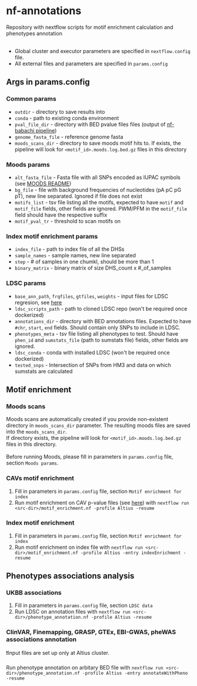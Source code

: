 # nf-annotations
Repository with nextflow scripts for motif enrichment calculation and phenotypes annotation<br><br>
- Global cluster and executor parameters are specified in ```nextflow.config``` file.
- All external files and parameters are specified in ```params.config```
## Args in params.config
### Common params
- `outdir` - directory to save results into
- `conda` - path to existing conda environment
- `pval_file_dir` - directory with BED pvalue files files (output of [nf-babachi pipeline](https://github.com/wishabc/nf-babachi)) 
- `genome_fasta_file` - reference genome fasta
- `moods_scans_dir` - directory to save moods motif hits to. If exists, the pipeline will look for ```<motif_id>.moods.log.bed.gz``` files in this directory
### Moods params
 - `alt_fasta_file` - Fasta file with all SNPs encoded as IUPAC symbols (see [MOODS README](https://github.com/jhkorhonen/MOODS/wiki/Getting-Started))
- `bg_file` - file with background frequencies of nucleotides (pA pC pG pT), new line separated. Ignored if file does not exist
- `motifs_list` -  tsv file listing all the motifs, expected to have `motif` and `motif_file` fields, other fields are ignored. PWM/PFM in the `motif_file` field should have the respective suffix
- `motif_pval_tr` - threshold to scan motifs on

### Index motif enrichment params
- `index_file` - path to index file of all the DHSs
- `sample_names` - sample names, new line separated
- `step` - # of samples in one chumkl, should be more than 1
- `binary_matrix` - binary matrix of size DHS_count x #_of_samples

### LDSC params
- `base_ann_path`, `frqfiles`, `gtfiles`, `weights` - input files for LDSC regresion, see [here](https://github.com/bulik/ldsc)
- `ldsc_scripts_path` - path to cloned LDSC repo (won't be required once dockerized)
- `annotations_dir` - directory with BED annotations files. Expected to have `#chr`, `start`, `end` fields. Should contain only SNPs to include in LDSC.
- `phenotypes_meta` - tsv file listing all phenotypes to test. Should have `phen_id` and `sumstats_file` (path to sumstats file) fields, other fields are ignored.
- `ldsc_conda` - conda with installed LDSC (won't be required once dockerized)
- `tested_snps` - Intersection of SNPs from HM3 and data on which sumstats are calculated

## Motif enrichment
### Moods scans
Moods scans are automatically created if you provide non-existent directory in ```moods_scans_dir``` parameter. The resulting moods files are saved into the ```moods_scans_dir```.<br> If directory exists, the pipeline will look for ```<motif_id>.moods.log.bed.gz``` files in this directory.<br><br> Before running Moods, please fill in parameters in ```params.config``` file, section ```Moods params```.

### CAVs motif enrichment
1) Fill in parameters in ```params.config``` file, section ```Motif enrichment for index```
2) Run motif enrichment on CAV p-value files (see [here](https://github.com/wishabc/nf-babachi)) with 
```nextflow run <src-dir>/motif_enrichment.nf -profile Altius -resume```

### Index motif enrichment
1) Fill in parameters in ```params.config``` file, section ```Motif enrichment for index```
2) Run motif enrichment on index file with
```nextflow run <src-dir>/motif_enrichment.nf -profile Altius -entry indexEnrichment -resume```

## Phenotypes associations analysis
### UKBB associations
1) Fill in parameters in ```params.config``` file, section ```LDSC data```
2) Run LDSC on annotation files with
```nextflow run <src-dir>/phenotype_annotation.nf -profile Altius -resume```


### ClinVAR, Finemapping, GRASP, GTEx, EBI-GWAS, pheWAS associations annotation
❗Input files are set up only at Altius cluster.<br><br>
Run phenotype annotation on arbitary BED file with
```nextflow run <src-dir>/phenotype_annotation.nf -profile Altius -entry annotateWithPheno -resume```